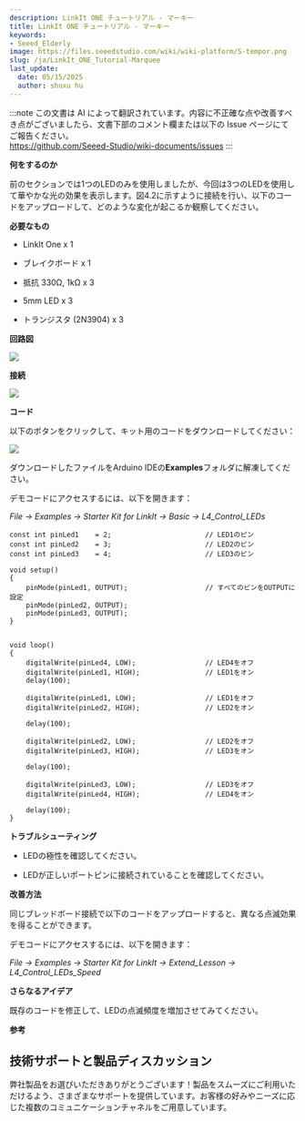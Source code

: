 ```yaml
---
description: LinkIt ONE チュートリアル - マーキー
title: LinkIt ONE チュートリアル - マーキー
keywords:
- Seeed_Elderly
image: https://files.seeedstudio.com/wiki/wiki-platform/S-tempor.png
slug: /ja/LinkIt_ONE_Tutorial-Marquee
last_update:
  date: 05/15/2025
  author: shuxu hu
---
```

:::note
この文書は AI によって翻訳されています。内容に不正確な点や改善すべき点がございましたら、文書下部のコメント欄または以下の Issue ページにてご報告ください。  
https://github.com/Seeed-Studio/wiki-documents/issues
:::

**何をするのか**

前のセクションでは1つのLEDのみを使用しましたが、今回は3つのLEDを使用して華やかな光の効果を表示します。図4.2に示すように接続を行い、以下のコードをアップロードして、どのような変化が起こるか観察してください。

**必要なもの**

*   LinkIt One x 1
*   ブレイクボード x 1

*   抵抗 330Ω, 1kΩ x 3

*   5mm LED x 3

*   トランジスタ (2N3904) x 3

**回路図**

![](https://files.seeedstudio.com/wiki/LinkIt_ONE_Tutorial-Marquee/img/LinkItONE_Kit_4_1.jpg)

**接続**

![](https://files.seeedstudio.com/wiki/LinkIt_ONE_Tutorial-Marquee/img/LinkItONE_Kit_4_2.jpg)

**コード**

以下のボタンをクリックして、キット用のコードをダウンロードしてください：

[![](https://files.seeedstudio.com/wiki/LinkIt_ONE_Tutorial-Marquee/img/Code_sidekick_linkit.png)](https://github.com/Seeed-Studio/Sidekick_Basic_Kit_for_LinkIt)

ダウンロードしたファイルをArduino IDEの**Examples**フォルダに解凍してください。

デモコードにアクセスするには、以下を開きます：

_File -> Examples -> Starter Kit for LinkIt -> Basic -> L4_Control_LEDs_
```
const int pinLed1    = 2;                       // LED1のピン
const int pinLed2    = 3;                       // LED2のピン
const int pinLed3    = 4;                       // LED3のピン

void setup()
{
    pinMode(pinLed1, OUTPUT);                   // すべてのピンをOUTPUTに設定
    pinMode(pinLed2, OUTPUT);
    pinMode(pinLed3, OUTPUT);
}


void loop()
{
    digitalWrite(pinLed4, LOW);                 // LED4をオフ
    digitalWrite(pinLed1, HIGH);                // LED1をオン
    delay(100);

    digitalWrite(pinLed1, LOW);                 // LED1をオフ
    digitalWrite(pinLed2, HIGH);                // LED2をオン

    delay(100);

    digitalWrite(pinLed2, LOW);                 // LED2をオフ
    digitalWrite(pinLed3, HIGH);                // LED3をオン

    delay(100);

    digitalWrite(pinLed3, LOW);                 // LED3をオフ
    digitalWrite(pinLed4, HIGH);                // LED4をオン

    delay(100);
}
```

**トラブルシューティング**

*   LEDの極性を確認してください。

*   LEDが正しいポートピンに接続されていることを確認してください。

**改善方法**

同じブレッドボード接続で以下のコードをアップロードすると、異なる点滅効果を得ることができます。

デモコードにアクセスするには、以下を開きます：

_File -> Examples -> Starter Kit for LinkIt -> Extend_Lesson -> L4_Control_LEDs_Speed_

**さらなるアイデア**

既存のコードを修正して、LEDの点滅頻度を増加させてみてください。

**参考**

<!-- *   [The Basics](/ja/LinkIt_ONE_Tutorial-The_Basics)

*   [Hello World](/ja/LinkIt_ONE_Tutorial-Hello_World)

*   [Push Button](/ja/LinkIt_ONE_Tutorial-Push_Button)

*   [Marquee](/ja/LinkIt_ONE_Tutorial-Marquee)

*   [Colorful World](/ja/LinkIt_ONE_Tutorial-Colorful_World)

*   [Analog Interface](/ja/LinkIt_ONE_Tutorial-Analog_Interface)

*   [Mini Servo](/ja/LinkIt-ONE-Tutorial---Mini-Servo)

*   [Light Sensor](/ja/LinkIt_ONE_Tutorial-Light-Sensor)

*   [SMS Control the LED](/ja/LinkIt_ONE_Tutorial-SMS_control_the_LED)

*   [Get Temperature with Webpage](/ja/LinkIt_ONE_Tutorial-Get_temperature_with_Webpage) -->

## 技術サポートと製品ディスカッション

弊社製品をお選びいただきありがとうございます！製品をスムーズにご利用いただけるよう、さまざまなサポートを提供しています。お客様の好みやニーズに応じた複数のコミュニケーションチャネルをご用意しています。

<div class="button_tech_support_container">
<a href="https://forum.seeedstudio.com/" class="button_forum"></a> 
<a href="https://www.seeedstudio.com/contacts" class="button_email"></a>
</div>

<div class="button_tech_support_container">
<a href="https://discord.gg/eWkprNDMU7" class="button_discord"></a> 
<a href="https://github.com/Seeed-Studio/wiki-documents/discussions/69" class="button_discussion"></a>
</div>
